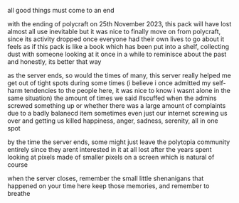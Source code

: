 all good things must come to an end

with the ending of polycraft on 25th November 2023, this pack will have lost almost all use
inevitable but it was nice to finally move on from polycraft, since its activity dropped once everyone had their own lives to go about
it feels as if this pack is like a book which has been put into a shelf, collecting dust with someone looking at it once in a while to reminisce about the past
and honestly, its better that way

as the server ends, so would the times of many, this server really helped me get out of tight spots during some times (i believe i once admitted my self-harm tendencies to the people here, it was nice to know i wasnt alone in the same situation)
the amount of times we said #scuffed when the admins screwed something up
or whether there was a large amount of complaints due to a badly balanecd item
sometimes even just our internet screwing us over and getting us killed
happiness, anger, sadness, serenity, all in one spot

by the time the server ends, some might just leave the polytopia community entirely since they arent interested in it at all
lost after the years spent looking at pixels made of smaller pixels on a screen
which is natural of course

when the server closes, remember the small little shenanigans that happened on your time here
keep those memories, and remember to breathe
